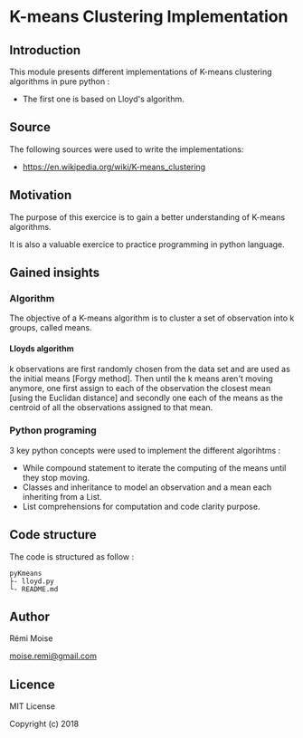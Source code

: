 # K-means Clustering Implementation


## Introduction

This module presents different implementations of K-means clustering algorithms in pure python :
* The first one is based on Lloyd's algorithm.

## Source


The following sources were used to write the implementations:

* https://en.wikipedia.org/wiki/K-means_clustering


## Motivation

The purpose of this exercice is to gain a better understanding of K-means algorithms.

It is also a valuable exercice to practice programming in python language.


## Gained insights

### Algorithm

The objective of a K-means algorithm is to cluster a set of observation into k groups, called means.

#### Lloyds algorithm

k observations are first randomly chosen from the data set and are used as the initial means [Forgy method]. Then until the k means aren't moving anymore, one first assign to each of the observation the closest mean [using the Euclidan distance] and secondly one each of the means as the centroid of all the observations assigned to that mean.


### Python programing

3 key python concepts were used to implement the different algorihtms :
* While compound statement to iterate the computing of the means until they stop moving.
* Classes and inheritance to model an observation and a mean each inheriting from a List.
* List comprehensions for computation and code clarity purpose.

## Code structure

The code is structured as follow :
```
pyKmeans
├- lloyd.py
└- README.md
```

## Author

Rémi Moise

moise.remi@gmail.com

## Licence

MIT License

Copyright (c) 2018
